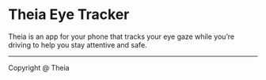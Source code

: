 <h1>Theia Eye Tracker</h1>
<p>Theia is an app for your phone that tracks your eye gaze while you’re driving to help you stay attentive and safe.</p>
<hr>
<p>Copyright @ Theia</p>
